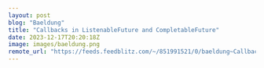```yaml
---
layout: post
blog: "Baeldung"
title: "Callbacks in ListenableFuture and CompletableFuture"
date: 2023-12-17T20:20:18Z
image: images/baeldung.png
remote_url: "https://feeds.feedblitz.com/~/851991521/0/baeldung~Callbacks-in-ListenableFuture-and-CompletableFuture"
---
```

